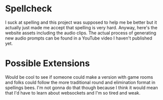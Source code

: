 # Spellcheck

I suck at spelling and this project was supposed to help me be better but it actually just made me accept that spelling is very hard. Anyway, here's the website assets including the audio clips. The actual process of generating new audio prompts can be found in a YouTube video I haven't published yet. 

# Possible Extensions
Would be cool to see if someone could make a version with game rooms and folks could follow the more traditional round and elimination format in spellings bees. I'm not gonna do that though because I think it would mean that I'd have to learn about websockets and I'm so tired and weak. 
